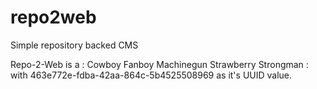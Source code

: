 # repo2web
Simple repository backed CMS

Repo-2-Web is a : Cowboy Fanboy Machinegun Strawberry Strongman : with 463e772e-fdba-42aa-864c-5b4525508969 as it's UUID value.
